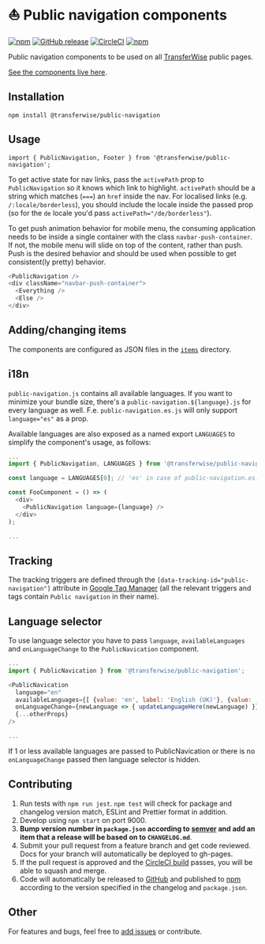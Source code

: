 # :sailboat: Public navigation components

[![npm](https://img.shields.io/npm/v/@transferwise/public-navigation.svg)](https://www.npmjs.com/package/@transferwise/public-navigation)
[![GitHub release](https://img.shields.io/github/release/transferwise/public-navigation.svg)](https://github.com/transferwise/public-navigation/releases)
[![CircleCI](https://img.shields.io/circleci/project/github/transferwise/public-navigation/master.svg)](https://circleci.com/gh/transferwise/public-navigation)
[![npm](https://img.shields.io/npm/l/@transferwise/public-navigation.svg)](https://github.com/transferwise/public-navigation/blob/master/LICENSE)

Public navigation components to be used on all [TransferWise](https://transferwise.com) public pages.

[See the components live here](https://transferwise.github.io/public-navigation/).

## Installation

`npm install @transferwise/public-navigation`

## Usage

`import { PublicNavigation, Footer } from '@transferwise/public-navigation';`

To get active state for nav links, pass the `activePath` prop to `PublicNavigation` so it knows which link to highlight. `activePath` should be a string which matches (`===`) an `href` inside the nav. For localised links (e.g. `/:locale/borderless`), you should include the locale inside the passed prop (so for the `de` locale you'd pass `activePath="/de/borderless"`).

To get push animation behavior for mobile menu, the consuming application needs to be inside a single container with the class `navbar-push-container`. If not, the mobile menu will slide on top of the content, rather than push. Push is the desired behavior and should be used when possible to get consistent(ly pretty) behavior.

```javascript
<PublicNavigation />
<div className="navbar-push-container">
  <Everything />
  <Else />
</div>

```

## Adding/changing items

The components are configured as JSON files in the [`items`](items/) directory.

## i18n

`public-navigation.js` contains all available languages.
If you want to minimize your bundle size, there's a `public-navigation.${language}.js` for every language as well.
F.e. `public-navigation.es.js` will only support `language="es"` as a prop.

Available languages are also exposed as a named export `LANGUAGES` to simplify the component's usage, as follows:

```javascript
...
import { PublicNavigation, LANGUAGES } from '@transferwise/public-navigation';

const language = LANGUAGES[0]; // 'es' in case of public-navigation.es.js

const FooComponent = () => (
  <div>
    <PublicNavigation language={language} />
  </div>
);

...
```

## Tracking

The tracking triggers are defined through the `[data-tracking-id="public-navigation"]` attribute
in [Google Tag Manager](https://tagmanager.google.com)
(all the relevant triggers and tags contain `Public navigation` in their name).

## Language selector

To use language selector you have to pass `language`, `availableLanguages` and `onLanguageChange` to the `PublicNavication` component.

```javascript
...
import { PublicNavication } from '@transferwise/public-navigation';

<PublicNavication
  language="en"
  availableLanguages={[ {value: 'en', label: 'English (UK)'}, {value: 'de', label: 'Deutsch'} ]}
  onLanguageChange={newLanguage => { updateLanguageHere(newLanguage) }}
  {...otherProps}
/>

...
```

If 1 or less available languages are passed to PublicNavication or there is no `onLanguageChange` passed then language selector is hidden.

## Contributing

1. Run tests with `npm run jest`. `npm test` will check for package and changelog version match, ESLint and Prettier format in addition.
1. Develop using `npm start` on port 9000.
1. **Bump version number in `package.json` according to [semver](http://semver.org/) and add an item that a release will be based on to `CHANGELOG.md`**.
1. Submit your pull request from a feature branch and get code reviewed. Docs for your branch will automatically be deployed to gh-pages.
1. If the pull request is approved and the [CircleCI build](https://circleci.com/gh/transferwise/public-navigation) passes, you will be able to squash and merge.
1. Code will automatically be released to [GitHub](https://github.com/transferwise/public-navigation/releases) and published to [npm](https://www.npmjs.com/package/@transferwise/public-navigation) according to the version specified in the changelog and `package.json`.

## Other

For features and bugs, feel free to [add issues](https://github.com/transferwise/public-navigation/issues) or contribute.
